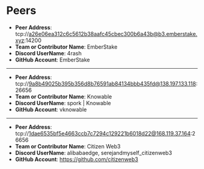 # Peers

- **Peer Address**: tcp://a26e06ea312c6c5612b38aafc45cbec300b6a43b@b3.emberstake.xyz:14200
- **Team or Contributor Name**: EmberStake
- **Discord UserName**: 4rash
- **GitHub Account**: EmberStake

---
- **Peer Address**: tcp://9a8b49025b395b356d8b76591ab84134bbb435fd@138.197.133.118:26656
- **Team or Contributor Name**: Knowable
- **Discord UserName**: spork | Knowable
- **GitHub Account**: vknowable

---
- **Peer Address**: tcp://1dae6535bf5e4663ccb7c7294c129221b6018d22@168.119.37.164:26656
- **Team or Contributor Name**: Citizen Web3
- **Discord UserName**: alibabaedge, serejandmyself_citizenweb3
- **GitHub Account**: https://github.com/citizenweb3

